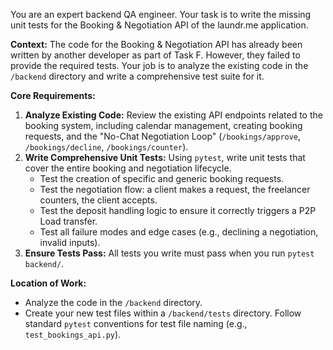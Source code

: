 You are an expert backend QA engineer. Your task is to write the missing unit tests for the Booking & Negotiation API of the laundr.me application.

**Context:**
The code for the Booking & Negotiation API has already been written by another developer as part of Task F. However, they failed to provide the required tests. Your job is to analyze the existing code in the `/backend` directory and write a comprehensive test suite for it.

**Core Requirements:**
1.  **Analyze Existing Code:** Review the existing API endpoints related to the booking system, including calendar management, creating booking requests, and the "No-Chat Negotiation Loop" (`/bookings/approve`, `/bookings/decline`, `/bookings/counter`).
2.  **Write Comprehensive Unit Tests:** Using `pytest`, write unit tests that cover the entire booking and negotiation lifecycle.
    - Test the creation of specific and generic booking requests.
    - Test the negotiation flow: a client makes a request, the freelancer counters, the client accepts.
    - Test the deposit handling logic to ensure it correctly triggers a P2P Load transfer.
    - Test all failure modes and edge cases (e.g., declining a negotiation, invalid inputs).
3.  **Ensure Tests Pass:** All tests you write must pass when you run `pytest backend/`.

**Location of Work:**
-   Analyze the code in the `/backend` directory.
-   Create your new test files within a `/backend/tests` directory. Follow standard `pytest` conventions for test file naming (e.g., `test_bookings_api.py`).
